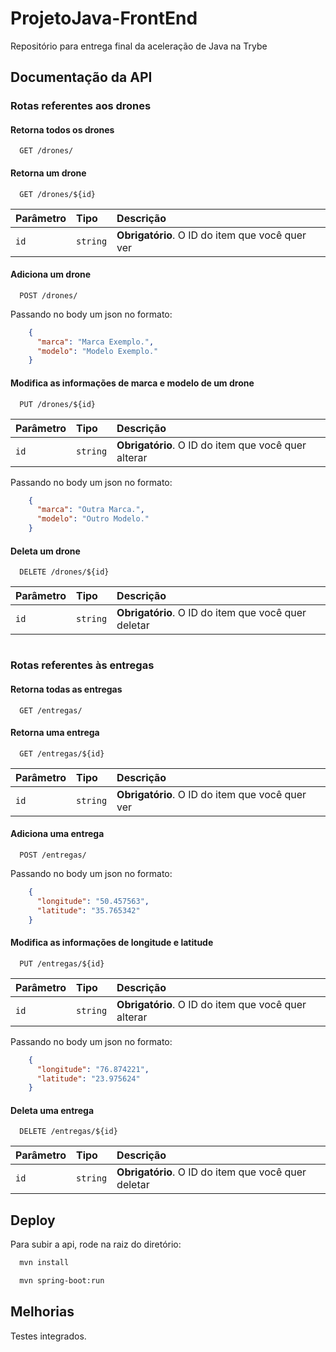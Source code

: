 
# ProjetoJava-FrontEnd

Repositório para entrega final da aceleração de Java na Trybe


## Documentação da API


### Rotas referentes aos drones

#### Retorna todos os drones
```http
  GET /drones/
```


#### Retorna um drone
```http
  GET /drones/${id}
```
| Parâmetro   | Tipo       | Descrição                                   |
| :---------- | :--------- | :------------------------------------------ |
| `id`      | `string` | **Obrigatório**. O ID do item que você quer ver |


#### Adiciona um drone
```http
  POST /drones/
```
Passando no body um json no formato:
```json
    {
      "marca": "Marca Exemplo.",
      "modelo": "Modelo Exemplo."
    }
```


#### Modifica as informações de marca e modelo de um drone
```http
  PUT /drones/${id}
```
| Parâmetro   | Tipo       | Descrição                                   |
| :---------- | :--------- | :------------------------------------------ |
| `id`      | `string` | **Obrigatório**. O ID do item que você quer alterar |

Passando no body um json no formato:
```json
    {
      "marca": "Outra Marca.",
      "modelo": "Outro Modelo."
    }
```


#### Deleta um drone
```http
  DELETE /drones/${id}
```
| Parâmetro   | Tipo       | Descrição                                   |
| :---------- | :--------- | :------------------------------------------ |
| `id`      | `string` | **Obrigatório**. O ID do item que você quer deletar |


#
### Rotas referentes às entregas

#### Retorna todas as entregas
```http
  GET /entregas/
```


#### Retorna uma entrega
```http
  GET /entregas/${id}
```
| Parâmetro   | Tipo       | Descrição                                   |
| :---------- | :--------- | :------------------------------------------ |
| `id`      | `string` | **Obrigatório**. O ID do item que você quer ver |


#### Adiciona uma entrega
```http
  POST /entregas/
```
Passando no body um json no formato:
```json
    {
      "longitude": "50.457563",
      "latitude": "35.765342"
    }
```


#### Modifica as informações de longitude e latitude
```http
  PUT /entregas/${id}
```
| Parâmetro   | Tipo       | Descrição                                   |
| :---------- | :--------- | :------------------------------------------ |
| `id`      | `string` | **Obrigatório**. O ID do item que você quer alterar |

Passando no body um json no formato:
```json
    {
      "longitude": "76.874221",
      "latitude": "23.975624"
    }
```


#### Deleta uma entrega
```http
  DELETE /entregas/${id}
```
| Parâmetro   | Tipo       | Descrição                                   |
| :---------- | :--------- | :------------------------------------------ |
| `id`      | `string` | **Obrigatório**. O ID do item que você quer deletar |

## Deploy

Para subir a api, rode na raiz do diretório:

```bash
  mvn install
```
```bash
  mvn spring-boot:run
```

## Melhorias

Testes integrados.

